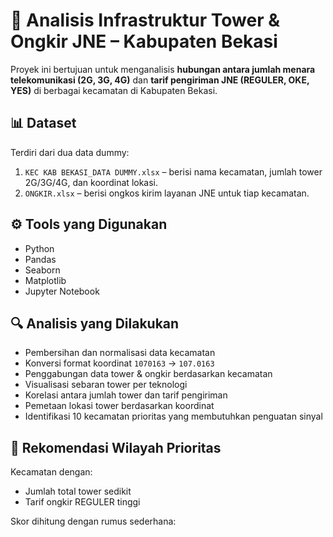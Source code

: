 # 📡 Analisis Infrastruktur Tower & Ongkir JNE – Kabupaten Bekasi

Proyek ini bertujuan untuk menganalisis **hubungan antara jumlah menara telekomunikasi (2G, 3G, 4G)** dan **tarif pengiriman JNE (REGULER, OKE, YES)** di berbagai kecamatan di Kabupaten Bekasi.

## 📊 Dataset
Terdiri dari dua data dummy:
1. `KEC KAB BEKASI_DATA DUMMY.xlsx` – berisi nama kecamatan, jumlah tower 2G/3G/4G, dan koordinat lokasi.
2. `ONGKIR.xlsx` – berisi ongkos kirim layanan JNE untuk tiap kecamatan.

## ⚙️ Tools yang Digunakan
- Python
- Pandas
- Seaborn
- Matplotlib
- Jupyter Notebook

## 🔍 Analisis yang Dilakukan
- Pembersihan dan normalisasi data kecamatan
- Konversi format koordinat `1070163` → `107.0163`
- Penggabungan data tower & ongkir berdasarkan kecamatan
- Visualisasi sebaran tower per teknologi
- Korelasi antara jumlah tower dan tarif pengiriman
- Pemetaan lokasi tower berdasarkan koordinat
- Identifikasi 10 kecamatan prioritas yang membutuhkan penguatan sinyal

## 📍 Rekomendasi Wilayah Prioritas
Kecamatan dengan:
- Jumlah total tower sedikit
- Tarif ongkir REGULER tinggi

Skor dihitung dengan rumus sederhana:
